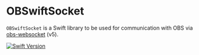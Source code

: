 # OBSwiftSocket

`OBSwiftSocket` is a Swift library to be used for communication with OBS via [obs-websocket](https://github.com/obsproject/obs-websocket) (v5).

[![Swift Version](https://img.shields.io/badge/Swift-v5.3-orange)](https://github.com/tterb/atomic-design-ui/blob/master/LICENSEs)
